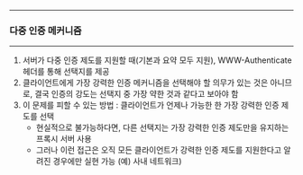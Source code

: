 -----
### 다중 인증 메커니즘
-----
1. 서버가 다중 인증 제도를 지원할 때(기본과 요약 모두 지원), WWW-Authenticate 헤더를 통해 선택지를 제공
2. 클라이언트에게 가장 강력한 인증 메커니즘을 선택해야 할 의무가 있는 것은 아니므로, 결국 인증의 강도는 선택지 중 가장 약한 것과 같다고 보아야 함
3. 이 문제를 피할 수 있는 방법 : 클라이언트가 언제나 가능한 한 가장 강력한 인증 제도를 선택
   - 현실적으로 불가능하다면, 다른 선택지는 가장 강력한 인증 제도만을 유지하는 프록시 서버 사용
   - 그러나 이런 접근은 오직 모든 클라이언트가 강력한 인증 제도를 지원한다고 알려진 경우에만 실현 가능 (예) 사내 네트워크)
